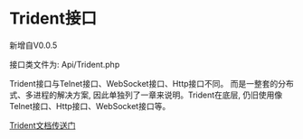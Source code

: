 # Trident接口

新增自V0.0.5

接口类文件为: Api/Trident.php

Trident接口与Telnet接口、WebSocket接口、Http接口不同。 而是一整套的分布式、多进程的解决方案, 因此单独列了一章来说明。Trident在底层, 仍旧使用像Telnet接口、Http接口、WebSocket接口等。

[Trident文档传送门](../11-trident/1-summary.md)
